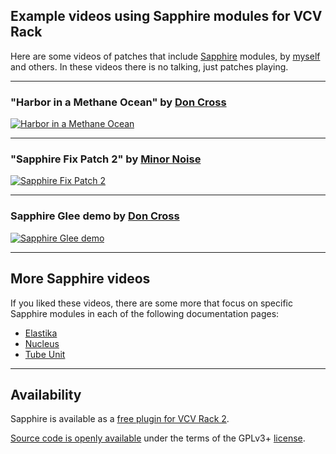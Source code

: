 ## Example videos using Sapphire modules for VCV Rack

Here are some videos of patches that include [Sapphire](README.md) modules,
by [myself](https://github.com/cosinekitty) and others. In these videos there is no talking, just patches playing.

---

### "Harbor in a Methane Ocean" by [Don Cross](https://github.com/cosinekitty)
[![Harbor in a Methane Ocean](https://img.youtube.com/vi/iNxV1i8zwNY/0.jpg)](https://www.youtube.com/watch?v=iNxV1i8zwNY)

---

### "Sapphire Fix Patch 2" by [Minor Noise](https://www.youtube.com/@MinorRandomNoise)
[![Sapphire Fix Patch 2](https://img.youtube.com/vi/ZGT9-7ueD20/0.jpg)](https://www.youtube.com/watch?v=ZGT9-7ueD20)

---

### Sapphire Glee demo by [Don Cross](https://github.com/cosinekitty)
[![Sapphire Glee demo](https://img.youtube.com/vi/_WKCedswvZU/0.jpg)](https://www.youtube.com/watch?v=_WKCedswvZU)


<!--
    Use the following template for each video.
    Replace both instances of CODE and the one TITLE.

    [![TITLE](https://img.youtube.com/vi/CODE/0.jpg)](https://www.youtube.com/watch?v=CODE)
-->

---

## More Sapphire videos

If you liked these videos, there are some more that focus on specific Sapphire modules
in each of the following documentation pages:

* [Elastika](Elastika.md)
* [Nucleus](Nucleus.md)
* [Tube Unit](TubeUnit.md)

---

## Availability

Sapphire is available as a [free plugin for VCV Rack 2](https://library.vcvrack.com/CosineKitty-Sapphire).

[Source code is openly available](https://github.com/cosinekitty/sapphire) under the terms of the GPLv3+ [license](LICENSE).
